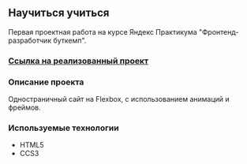 ## Научиться учиться

Первая проектная работа на курсе Яндекс Практикума "Фронтенд-разработчик буткемп".

### [Ссылка на реализованный проект](https://lizaelkina.github.io/how-to-learn-bootcamp/ 'Выполненный проект')

### Описание проекта

Одностраничный сайт на Flexbox, с использованием анимаций и фреймов.

### Используемые технологии

- HTML5
- CCS3
